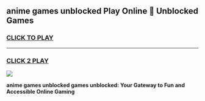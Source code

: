
## anime games unblocked Play Online 👋 Unblocked Games
<h3>
<a href="https://premium.freeplayer.one?title=anime_games_unblocked&ref=19F">CLICK TO PLAY</a></h3>
<hr>

<h3>
<a href="https://premium.freeplayer.one?title=anime_games_unblocked&ref=19F">CLICK 2 PLAY</a>
  
</h3>

<a href="https://premium.freeplayer.one?title=anime_games_unblocked&ref=19F"><img src="https://clearcache.store/games.png"></a>


**anime games unblocked games unblocked: Your Gateway to Fun and Accessible Online Gaming**
